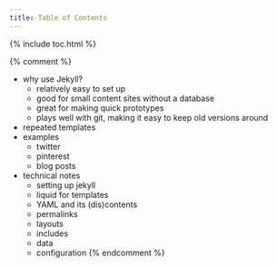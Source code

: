 ```yaml
---
title: Table of Contents
---
```


{% include toc.html %}

{% comment %}
* why use Jekyll?
  * relatively easy to set up
  * good for small content sites without a database
  * great for making quick prototypes
  * plays well with git, making it easy to keep old versions around
* repeated templates
* examples
  * twitter
  * pinterest
  * blog posts
* technical notes
  * setting up jekyll
  * liquid for templates
  * YAML and its (dis)contents
  * permalinks
  * layouts
  * includes
  * data
  * configuration
{% endcomment %}